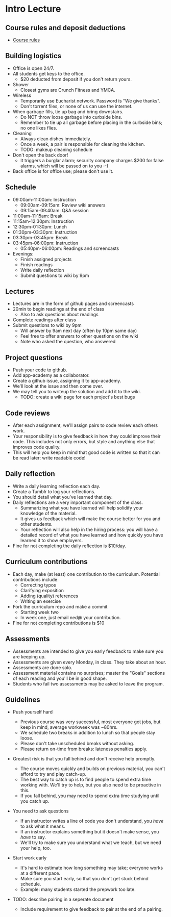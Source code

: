 # Intro Lecture

## Course rules and deposit deductions
* [Course rules](course-rules.md)

## Building logistics
* Office is open 24/7.
* All students get keys to the office.
  * $20 deducted from deposit if you don't return yours.
* Shower
  * Closest gyms are Crunch Fitness and YMCA.
* Wireless
  * Temporarily use Eucharist network. Password is "We give thanks".
  * Don't torrent files, or none of us can use the internet.
* When garbage fills, tie up bag and bring downstairs.
  * Do NOT throw loose garbage into curbside bins.
  * Remember to tie up all garbage before placing in the curbside
    bins; no one likes flies.
* Cleaning
  * Always clean dishes immediately.
  * Once a week, a pair is responsible for cleaning the kitchen.
  * TODO: makeup cleaning schedule
* Don't open the back door!
  * It triggers a burglar alarm; security company charges $200 for
    false alarms, which will be passed on to you :-)
* Back office is for office use; please don't use it.

## Schedule
* 09:00am-11:00am: Instruction
  * 09:00am-09:15am: Review wiki answers
  * 09:15am-09:40am: Q&A session
* 11:00am-11:15am: Break
* 11:15am-12:30pm: Instruction
* 12:30pm-01:30pm: Lunch
* 01:30pm-03:30pm: Instruction
* 03:30pm-03:45pm: Break
* 03:45pm-06:00pm: Instruction
  * 05:40pm-06:00pm: Readings and screencasts
* Evenings:
  * Finish assigned projects
  * Finish readings
  * Write daily reflection
  * Submit questions to wiki by 9pm

## Lectures
* Lectures are in the form of github pages and screencasts
* 20min to begin readings at the end of class
  * Also to ask questions about readings
* Complete readings after class
* Submit questions to wiki by 9pm
  * Will answer by 9am next day (often by 10pm same day)
  * Feel free to offer answers to other questions on the wiki
  * Note who asked the question, who answered

## Project questions
* Push your code to github.
* Add app-academy as a collaborator.
* Create a github issue, assigning it to app-academy.
* We'll look at the issue and then come over.
* We may tell you to writeup the solution and add it to the wiki.
  * TODO: create a wiki page for each project's best bugs

## Code reviews
* After each assignment, we'll assign pairs to code review each others
  work.
* Your responsibility is to give feedback in how they could improve
  their code. This includes not only errors, but style and anything
  else that improves code quality.
* This will help you keep in mind that good code is written so that it
  can be read later: write readable code!

## Daily reflection
* Write a daily learning reflection each day.
* Create a Tumblr to log your reflections.
* You should detail what you've learned that day.
* Daily reflections are a very important component of the class.
  * Summarizing what you have learned will help solidify your
    knowledge of the material.
  * It gives us feedback which will make the course better for you and
    other students.
  * Your reflection will also help in the hiring process: you will
    have a detailed record of what you have learned and how quickly
    you have learned it to show employers.
* Fine for not completing the daily reflection is $10/day.

## Curriculum contributions
* Each day, make (at least) one contribution to the
  curriculum. Potential contributions include:
  * Correcting typos
  * Clarifying exposition
  * Adding (quality) references
  * Writing an exercise
* Fork the curriculum repo and make a commit
  * Starting week two
  * In week one, just email ned@ your contribution.
* Fine for not completing contributions is $10

## Assessments
* Assessments are intended to give you early feedback to make sure you
  are keeping up.
* Assessments are given every Monday, in class. They take about an
  hour.
* Assessments are done solo.
* Assessment material contains no surprises; master the "Goals"
  sections of each reading and you'll be in good shape.
* Students who fail two assessments may be asked to leave the program.

## Guidelines
* Push yourself hard
  * Previous course was very successful, most everyone got jobs, but
    keep in mind, average workweek was ~80hrs.
  * We schedule two breaks in addition to lunch so that people stay
    loose.
  * Please don't take unscheduled breaks without asking.
  * Please return on-time from breaks: lateness penalties apply.
* Greatest risk is that you fall behind and don't receive help
  promptly.
  * The course moves quickly and builds on previous material, you
    can't afford to try and play catch-up.
  * The best way to catch up is to find people to spend extra time
    working with. We'll try to help, but you also need to be
    proactive in this.
  * If you fall behind, you may need to spend extra time studying
    until you catch up.
* You need to ask questions
  * If an instructor writes a line of code you don't understand, you
    _have_ to ask what it means.
  * If an instructor explains something but it doesn't make sense, you
    _have_ to say.
  * We'll try to make sure you understand what we teach, but we need
    your help, too.
* Start work early
  * It's hard to estimate how long something may take; everyone works
    at a different pace.
  * Make sure you start early, so that you don't get stuck behind
    schedule.
  * Example: many students started the prepwork too late.

* TODO: describe pairing in a seperate document
  * Include requirement to give feedback to pair at the end of a
    pairing.
